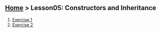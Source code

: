 ## [Home](../../README.md) > Lesson05: Constructors and Inheritance
1. [Exercise 1](exercise01.md)
2. [Exercise 2](exercise02.md)